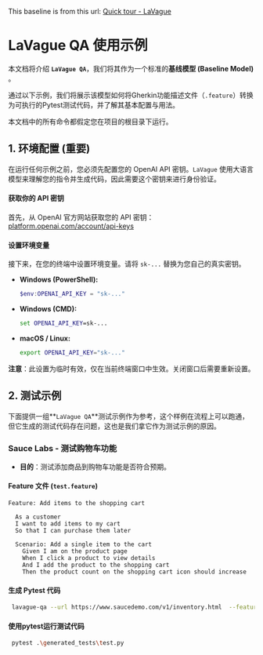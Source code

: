 This baseline is from this url:     [Quick tour - LaVague](https://docs.lavague.ai/en/latest/docs/lavague-qa/quick-tour/)

# LaVague QA 使用示例

本文档将介绍 **`LaVague QA`**，我们将其作为一个标准的**基线模型 (Baseline Model)** 。

通过以下示例，我们将展示该模型如何将Gherkin功能描述文件（`.feature`）转换为可执行的Pytest测试代码，并了解其基本配置与用法。

本文档中的所有命令都假定您在项目的根目录下运行。

## 1. 环境配置 (重要)

在运行任何示例之前，您必须先配置您的 OpenAI API 密钥。`LaVague` 使用大语言模型来理解您的指令并生成代码，因此需要这个密钥来进行身份验证。

#### 获取你的 API 密钥

首先，从 OpenAI 官方网站获取您的 API 密钥：[platform.openai.com/account/api-keys](https://platform.openai.com/account/api-keys)

#### 设置环境变量

接下来，在您的终端中设置环境变量。请将 `sk-...` 替换为您自己的真实密钥。

- **Windows (PowerShell):**

  ```powershell
  $env:OPENAI_API_KEY = "sk-..."
  ```

- **Windows (CMD):**

  ```cmd
  set OPENAI_API_KEY=sk-...
  ```

- **macOS / Linux:**

  ```bash
  export OPENAI_API_KEY="sk-..."
  ```

**注意**：此设置为临时有效，仅在当前终端窗口中生效。关闭窗口后需要重新设置。

## 2. 测试示例

下面提供一组**`LaVague QA`**测试示例作为参考，这个样例在流程上可以跑通，但它生成的测试代码存在问题，这也是我们拿它作为测试示例的原因。

### Sauce Labs - 测试购物车功能

- **目的**：测试添加商品到购物车功能是否符合预期。

#### Feature 文件 (`test.feature`)

```gherkin
Feature: Add items to the shopping cart

  As a customer
  I want to add items to my cart
  So that I can purchase them later

  Scenario: Add a single item to the cart
    Given I am on the product page
    When I click a product to view details
    And I add the product to the shopping cart
    Then the product count on the shopping cart icon should increase
```

#### 生成 Pytest 代码

```bash
 lavague-qa --url https://www.saucedemo.com/v1/inventory.html  --feature ./test.feature
```

#### 使用pytest运行测试代码

```bash
 pytest .\generated_tests\test.py 
```

